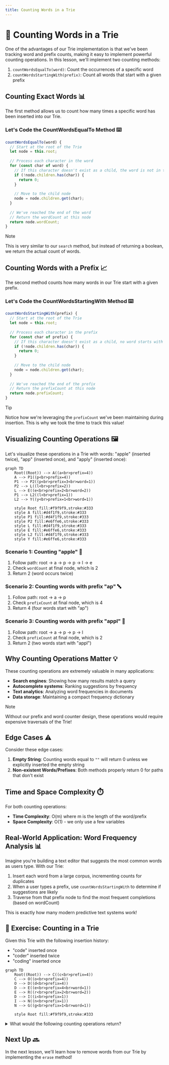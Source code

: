 ```yaml
---
title: Counting Words in a Trie
---
```


# 🔢 Counting Words in a Trie

One of the advantages of our Trie implementation is that we've been tracking word and prefix counts, making it easy to implement powerful counting operations. In this lesson, we'll implement two counting methods:

1. `countWordsEqualTo(word)`: Count the occurrences of a specific word
2. `countWordsStartingWith(prefix)`: Count all words that start with a given prefix

## Counting Exact Words 📊

The first method allows us to count how many times a specific word has been inserted into our Trie.

### Let's Code the CountWordsEqualTo Method ⌨️

```javascript
countWordsEqualTo(word) {
  // Start at the root of the Trie
  let node = this.root;
  
  // Process each character in the word
  for (const char of word) {
    // If this character doesn't exist as a child, the word is not in the Trie
    if (!node.children.has(char)) {
      return 0;
    }
    
    // Move to the child node
    node = node.children.get(char);
  }
  
  // We've reached the end of the word
  // Return the wordCount at this node
  return node.wordCount;
}
```

> [!NOTE]
> This is very similar to our `search` method, but instead of returning a boolean, we return the actual count of words.

## Counting Words with a Prefix 📈

The second method counts how many words in our Trie start with a given prefix.

### Let's Code the CountWordsStartingWith Method ⌨️

```javascript
countWordsStartingWith(prefix) {
  // Start at the root of the Trie
  let node = this.root;
  
  // Process each character in the prefix
  for (const char of prefix) {
    // If this character doesn't exist as a child, no word starts with this prefix
    if (!node.children.has(char)) {
      return 0;
    }
    
    // Move to the child node
    node = node.children.get(char);
  }
  
  // We've reached the end of the prefix
  // Return the prefixCount at this node
  return node.prefixCount;
}
```

> [!TIP]
> Notice how we're leveraging the `prefixCount` we've been maintaining during insertion. This is why we took the time to track this value!

## Visualizing Counting Operations 🖼️

Let's visualize these operations in a Trie with words: "apple" (inserted twice), "app" (inserted once), and "apply" (inserted once):

```mermaid
graph TD
    Root((Root)) --> A((a<br>prefix=4))
    A --> P1((p<br>prefix=4))
    P1 --> P2((p<br>prefix=3<br>word=1))
    P2 --> L((l<br>prefix=2))
    L --> E((e<br>prefix=2<br>word=2))
    P1 --> L2((l<br>prefix=1))
    L2 --> Y((y<br>prefix=1<br>word=1))
    
    style Root fill:#f9f9f9,stroke:#333
    style A fill:#d4f1f9,stroke:#333
    style P1 fill:#d4f1f9,stroke:#333
    style P2 fill:#e6ffe6,stroke:#333
    style L fill:#d4f1f9,stroke:#333
    style E fill:#e6ffe6,stroke:#333
    style L2 fill:#d4f1f9,stroke:#333
    style Y fill:#e6ffe6,stroke:#333
```

### Scenario 1: Counting "apple" 🍎

1. Follow path: root → a → p → p → l → e
2. Check `wordCount` at final node, which is 2
3. Return 2 (word occurs twice)

### Scenario 2: Counting words with prefix "ap" 🔤

1. Follow path: root → a → p
2. Check `prefixCount` at final node, which is 4
3. Return 4 (four words start with "ap")

### Scenario 3: Counting words with prefix "appl" 📝

1. Follow path: root → a → p → p → l
2. Check `prefixCount` at final node, which is 2
3. Return 2 (two words start with "appl")

## Why Counting Operations Matter 💡

These counting operations are extremely valuable in many applications:

- **Search engines**: Showing how many results match a query
- **Autocomplete systems**: Ranking suggestions by frequency
- **Text analytics**: Analyzing word frequencies in documents
- **Data storage**: Maintaining a compact frequency dictionary

> [!NOTE]
> Without our prefix and word counter design, these operations would require expensive traversals of the Trie!

## Edge Cases ⚠️

Consider these edge cases:

1. **Empty String**: Counting words equal to `""` will return 0 unless we explicitly inserted the empty string
2. **Non-existent Words/Prefixes**: Both methods properly return 0 for paths that don't exist

## Time and Space Complexity ⏱️

For both counting operations:

- **Time Complexity**: O(m) where m is the length of the word/prefix
- **Space Complexity**: O(1) - we only use a few variables

## Real-World Application: Word Frequency Analysis 📊

Imagine you're building a text editor that suggests the most common words as users type. With our Trie:

1. Insert each word from a large corpus, incrementing counts for duplicates
2. When a user types a prefix, use `countWordsStartingWith` to determine if suggestions are likely
3. Traverse from that prefix node to find the most frequent completions (based on wordCount)

This is exactly how many modern predictive text systems work!

## 🧠 Exercise: Counting in a Trie

Given this Trie with the following insertion history:
- "code" inserted once
- "coder" inserted twice
- "coding" inserted once

```mermaid
graph TD
    Root((Root)) --> C((c<br>prefix=4))
    C --> O((o<br>prefix=4))
    O --> D((d<br>prefix=4))
    D --> E((e<br>prefix=4<br>word=1))
    E --> R((r<br>prefix=2<br>word=2))
    D --> I((i<br>prefix=1))
    I --> N((n<br>prefix=1))
    N --> G((g<br>prefix=1<br>word=1))
    
    style Root fill:#f9f9f9,stroke:#333
```

<details>
<summary>What would the following counting operations return?</summary>

- `countWordsEqualTo("code")` → `1` (inserted once)
- `countWordsEqualTo("coder")` → `2` (inserted twice)
- `countWordsEqualTo("cod")` → `0` (not a complete word)
- `countWordsStartingWith("cod")` → `4` (all four words start with "cod")
- `countWordsStartingWith("coder")` → `2` (only "coder" starts with "coder")
- `countWordsStartingWith("x")` → `0` (no words start with "x")

</details>

## Next Up 🔜

In the next lesson, we'll learn how to remove words from our Trie by implementing the `erase` method! 